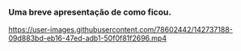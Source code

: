 ### Uma breve apresentação de como ficou.
 

 


https://user-images.githubusercontent.com/78602442/142737188-09d883bd-eb16-47ed-adb1-50f0f81f2696.mp4

